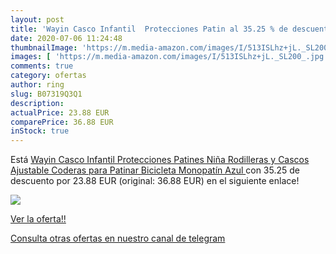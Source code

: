 ```yaml
---
layout: post
title: 'Wayin Casco Infantil  Protecciones Patin al 35.25 % de descuento'
date: 2020-07-06 11:24:48
thumbnailImage: 'https://m.media-amazon.com/images/I/513ISLhz+jL._SL200_.jpg'
images: [ 'https://m.media-amazon.com/images/I/513ISLhz+jL._SL200_.jpg' ]
comments: true
category: ofertas
author: ring
slug: B07319Q3Q1
description:
actualPrice: 23.88 EUR
comparePrice: 36.88 EUR
inStock: true
---
```


Está [Wayin Casco Infantil  Protecciones Patines Niña Rodilleras y Cascos Ajustable Coderas para Patinar Bicicleta Monopatín  Azul ](https://www.amazon.com/dp/B07319Q3Q1/?tag=redken08-20) con 35.25 de descuento por 23.88 EUR (original: 36.88 EUR) en el siguiente enlace!

[![](https://m.media-amazon.com/images/I/513ISLhz+jL._SL200_.jpg)](https://www.amazon.com/dp/B07319Q3Q1/?tag=redken08-20)

[Ver la oferta!!](https://www.amazon.com/dp/B07319Q3Q1/?tag=redken08-20)

[Consulta otras ofertas en nuestro canal de telegram](https://t.me/s/ofertas25)
